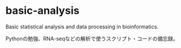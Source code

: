 # basic-analysis
Basic statistical analysis and data processing in bioinformatics.

Pythonの勉強、RNA-seqなどの解析で使うスクリプト・コードの備忘録。
